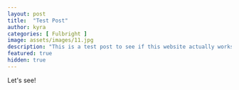 ```yaml
---
layout: post
title:  "Test Post"
author: kyra
categories: [ Fulbright ]
image: assets/images/11.jpg
description: "This is a test post to see if this website actually works."
featured: true
hidden: true
---
```


Let's see!